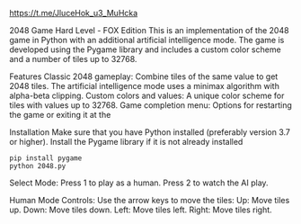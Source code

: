 https://t.me/JluceHok_u3_MuHcka


2048 Game Hard Level - FOX Edition
This is an implementation of the 2048 game in Python with an additional artificial intelligence mode. The game is developed using the Pygame library and includes a custom color scheme and a number of tiles up to 32768.

Features
Classic 2048 gameplay: Combine tiles of the same value to get 2048 tiles.
The artificial intelligence mode uses a minimax algorithm with alpha-beta clipping.
Custom colors and values: A unique color scheme for tiles with values up to 32768.
Game completion menu: Options for restarting the game or exiting it at the 

Installation
Make sure that you have Python installed (preferably version 3.7 or higher).
Install the Pygame library if it is not already installed

    pip install pygame
    python 2048.py

Select Mode:
Press 1 to play as a human.
Press 2 to watch the AI play.

Human Mode Controls:
Use the arrow keys to move the tiles:
Up: Move tiles up.
Down: Move tiles down.
Left: Move tiles left.
Right: Move tiles right.
